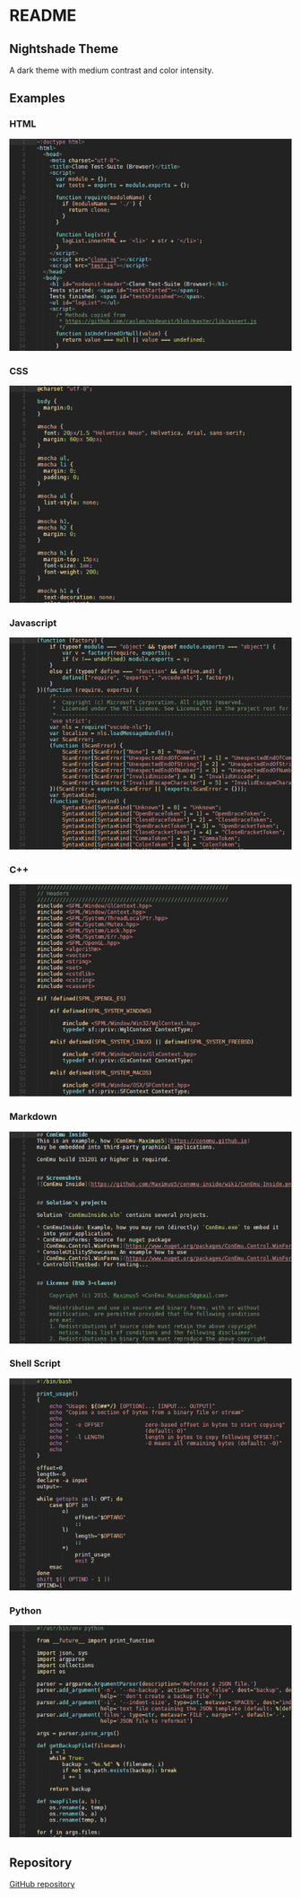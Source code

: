 # README

## Nightshade Theme

A dark theme with medium contrast and color intensity.

## Examples

### HTML

![](https://raw.githubusercontent.com/rbolsius/vscode-theme-nightshade/master/screenshots/html.png)

### CSS

![](https://raw.githubusercontent.com/rbolsius/vscode-theme-nightshade/master/screenshots/css.png)

### Javascript

![](https://raw.githubusercontent.com/rbolsius/vscode-theme-nightshade/master/screenshots/javascript.png)

### C++

![](https://raw.githubusercontent.com/rbolsius/vscode-theme-nightshade/master/screenshots/cpp.png)

### Markdown

![](https://raw.githubusercontent.com/rbolsius/vscode-theme-nightshade/master/screenshots/markdown.png)

### Shell Script

![](https://raw.githubusercontent.com/rbolsius/vscode-theme-nightshade/master/screenshots/shell.png)

### Python

![](https://raw.githubusercontent.com/rbolsius/vscode-theme-nightshade/master/screenshots/python.png)

## Repository

[GitHub repository][repository]

[repository]: https://github.com/rbolsius/vscode-theme-nightshade
